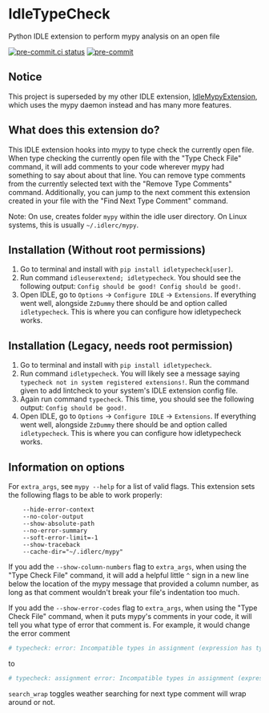 # IdleTypeCheck
Python IDLE extension to perform mypy analysis on an open file

<!-- BADGIE TIME -->

[![pre-commit.ci status](https://results.pre-commit.ci/badge/github/CoolCat467/idletypecheck/main.svg)](https://results.pre-commit.ci/latest/github/CoolCat467/idletypecheck/main)
[![pre-commit](https://img.shields.io/badge/pre--commit-enabled-brightgreen?logo=pre-commit)](https://github.com/pre-commit/pre-commit)

<!-- END BADGIE TIME -->

## Notice
This project is superseded by my other IDLE extension,
[IdleMypyExtension](https://github.com/CoolCat467/idlemypyextension), which
uses the mypy daemon instead and has many more features.

## What does this extension do?
This IDLE extension hooks into mypy to type check the currently
open file. When type checking the currently open file with the
"Type Check File" command, it will add comments to your code wherever
mypy had something to say about about that line. You can remove type
comments from the currently selected text with the "Remove Type Comments"
command.
Additionally, you can jump to the next comment this extension created in
your file with the "Find Next Type Comment" command.

Note: On use, creates folder `mypy` within the idle user directory.
On Linux systems, this is usually `~/.idlerc/mypy`.

## Installation (Without root permissions)
1) Go to terminal and install with `pip install idletypecheck[user]`.
2) Run command `idleuserextend; idletypecheck`. You should see the following
output: `Config should be good! Config should be good!`.
3) Open IDLE, go to `Options` -> `Configure IDLE` -> `Extensions`.
If everything went well, alongside `ZzDummy` there should be and
option called `idletypecheck`. This is where you can configure how
idletypecheck works.

## Installation (Legacy, needs root permission)
1) Go to terminal and install with `pip install idletypecheck`.
2) Run command `idletypecheck`. You will likely see a message saying
`typecheck not in system registered extensions!`. Run the command
given to add lintcheck to your system's IDLE extension config file.
3) Again run command `typecheck`. This time, you should see the following
output: `Config should be good!`.
4) Open IDLE, go to `Options` -> `Configure IDLE` -> `Extensions`.
If everything went well, alongside `ZzDummy` there should be and
option called `idletypecheck`. This is where you can configure how
idletypecheck works.


## Information on options
For `extra_args`, see `mypy --help` for a list of valid flags.
This extension sets the following flags to be able to work properly:
```
    --hide-error-context
    --no-color-output
    --show-absolute-path
    --no-error-summary
    --soft-error-limit=-1
    --show-traceback
    --cache-dir="~/.idlerc/mypy"
```

If you add the `--show-column-numbers` flag to `extra_args`, when using the
"Type Check File" command, it will add a helpful little `^` sign
in a new line below the location of the mypy message that provided a column
number, as long as that comment wouldn't break your file's indentation too much.

If you add the `--show-error-codes` flag to `extra_args`, when using the
"Type Check File" command, when it puts mypy's comments in your code, it will
tell you what type of error that comment is. For example, it would change the
error comment
```python
# typecheck: error: Incompatible types in assignment (expression has type "str", variable has type "int")
```
to
```python
# typecheck: assignment error: Incompatible types in assignment (expression has type "str", variable has type "int")
```

`search_wrap` toggles weather searching for next type comment will wrap
around or not.
